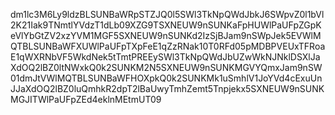 dm1lc3M6Ly9ldzBLSUNBaWRpSTZJQ0l5SWl3TkNpQWdJbkJ6SWpvZ0l1bVl2K21Iak9TNmtlYVdzT1dLb09XZG9TSXNEUW9nSUNKaFpHUWlPaUFpZGpKeVlYbGtZV2xzYVM1MGF5SXNEUW9nSUNKd2IzSjBJam9nSWpJek5EVWlMQTBLSUNBaWFXUWlPaUFpTXpFeE1qZzRNak10T0RFd05pMDBPVEUxTFRoaE1qWXRNbVF5WkdNek5tTmtPREEySWl3TkNpQWdJbUZwWkNJNklDSXlJaXdOQ2lBZ0ltNWxkQ0k2SUNKM2N5SXNEUW9nSUNKMGVYQmxJam9nSW01dmJtVWlMQTBLSUNBaWFHOXpkQ0k2SUNKMk1uSmhlV1JoYVd4cExuUnJJaXdOQ2lBZ0luQmhkR2dpT2lBaUwyTmhZemt5Tnpjekx5SXNEUW9nSUNKMGJITWlPaUFpZEd4eklnMEtmUT09
